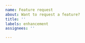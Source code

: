 ```yaml
---
name: Feature request
about: Want to request a feature?
title: ''
labels: enhancement
assignees: ''

---
```


<!-- Note: Feature requests that are submitted as GitHub issues here are rarely implemented, so don't get your hopes up. -->